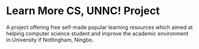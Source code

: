 # Learn More CS, UNNC! Project
A project offering free self-made popular learning resources which aimed at helping computer science student and improve the academic environment in University if Nottingham, Ningbo.
